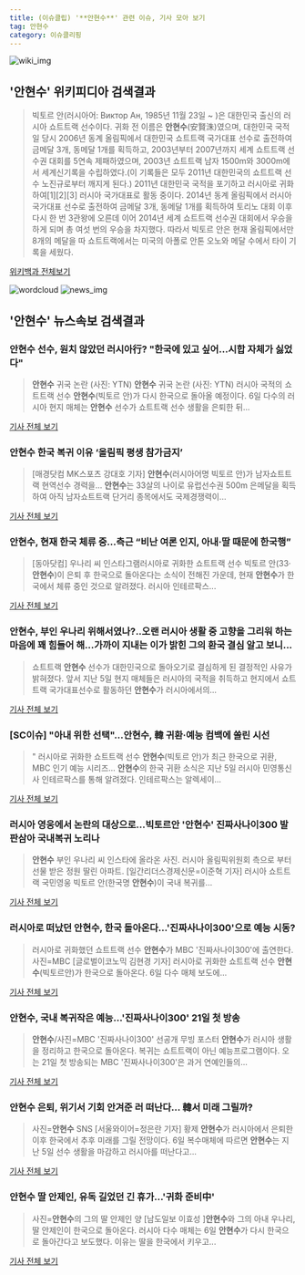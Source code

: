 ```yaml
---
title: (이슈클립) '**안현수**' 관련 이슈, 기사 모아 보기
tag: 안현수
category: 이슈클리핑
---
```

![wiki_img](https://user-images.githubusercontent.com/42597476/44503234-41136a80-a6d0-11e8-9071-6fc6418eafe4.png)
## **'**안현수**'** 위키피디아 검색결과
>빅토르 안(러시아어: Виктор Ан, 1985년 11월 23일 ~ )은 대한민국 출신의 러시아 쇼트트랙 선수이다. 귀화 전 이름은 **안현수**(安賢洙)였으며, 대한민국 국적일 당시 2006년 동계 올림픽에서 대한민국 쇼트트랙 국가대표 선수로 출전하여 금메달 3개, 동메달 1개를 획득하고, 2003년부터 2007년까지 세계 쇼트트랙 선수권 대회를 5연속 제패하였으며, 2003년 쇼트트랙 남자 1500m와 3000m에서 세계신기록을 수립하였다.(이 기록들은 모두 2011년 대한민국의 쇼트트랙 선수 노진규로부터 깨지게 된다.) 2011년 대한민국 국적을 포기하고 러시아로 귀화하여[1][2][3] 러시아 국가대표로 활동 중이다. 2014년 동계 올림픽에서 러시아 국가대표 선수로 출전하여 금메달 3개, 동메달 1개를 획득하여 토리노 대회 이후 다시 한 번 3관왕에 오른데 이어 2014년 세계 쇼트트랙 선수권 대회에서 우승을 하게 되며 총 여섯 번의 우승을 차지했다. 따라서 빅토르 안은 현재 올림픽에서만 8개의 메달을 따 쇼트트랙에서는 미국의 아폴로 안톤 오노와 메달 수에서 타이 기록을 세웠다.

<a href="https://ko.wikipedia.org/wiki/안현수" target="_blank">위키백과 전체보기</a>

![wordcloud](https://s3.ap-northeast-2.amazonaws.com/lyrics101-wordcloud/2018-09-06-1536226538.png)
![news_img](https://user-images.githubusercontent.com/42597476/44507050-1206f400-a6e4-11e8-8d98-7ffbfebb353f.png)
## **'**안현수**'** 뉴스속보 검색결과
### **안현수** 선수, 원치 않았던 러시아行? "한국에 있고 싶어…시합 자체가 싫었다"

>**안현수** 귀국 논란 (사진: YTN) **안현수** 귀국 논란 (사진: YTN) 러시아 국적의 쇼트트랙 선수 **안현수**(빅토르 안)가 다시 한국으로 돌아올 예정이다. 6일 다수의 러시아 현지 매체는 **안현수** 선수가 쇼트트랙 선수 생활을 은퇴한 뒤...

<a href="http://www.dtnews24.com/news/articleView.html?idxno=524720" target="_blank">기사 전체 보기</a>

### **안현수** 한국 복귀 이유 ‘올림픽 평생 참가금지’

>[매경닷컴 MK스포츠 강대호 기자] **안현수**(러시아어명 빅토르 안)가 남자쇼트트랙 현역선수 경력을... **안현수**는 33살의 나이로 유럽선수권 500m 은메달을 획득하여 아직 남자쇼트트랙 단거리 종목에서도 국제경쟁력이...

<a href="http://sports.mk.co.kr/view.php?year=2018&no=562795" target="_blank">기사 전체 보기</a>

### **안현수**, 현재 한국 체류 중…측근 “비난 여론 인지, 아내·딸 때문에 한국행”

>[동아닷컴] 우나리 씨 인스타그램러시아로 귀화한 쇼트트랙 선수 빅토르 안(33·**안현수**)이 은퇴 후 한국으로 돌아온다는 소식이 전해진 가운데, 현재 **안현수**가 한국에서 체류 중인 것으로 알려졌다. 러시아 인테르팍스...

<a href="http://news.donga.com/3/all/20180906/91864330/2" target="_blank">기사 전체 보기</a>

### **안현수**, 부인 우나리 위해서였나?..오랜 러시아 생활 중 고향을 그리워 하는 마음에 꽤 힘들어 해...가까이 지내는 이가 밝힌 그의 환국 결심 알고 보니...

>쇼트트랙 **안현수** 선수가 대한민국으로 돌아오기로 결심하게 된 결정적인 사유가 밝혀졌다.   앞서 지난 5일 현지 매체들은 러시아의 국적을 취득하고 현지에서 쇼트트랙 국가대표선수로 활동하던 **안현수**가 러시아에서의...

<a href="http://www.ujnews.co.kr/news/articleView.html?idxno=422779" target="_blank">기사 전체 보기</a>

### [SC이슈] "아내 위한 선택"…**안현수**, 韓 귀환·예능 컴백에 쏠린 시선

>" 러시아로 귀화한 쇼트트랙 선수 **안현수**(빅토르 안)가 최근 한국으로 귀환, MBC 인기 예능 시리즈... **안현수**의 한국 귀환 소식은 지난 5일 러시아 민영통신사 인테르팍스를 통해 알려졌다. 인테르팍스는 알렉세이...

<a href="http://sports.chosun.com/news/ntype.htm?id=201809070100055160004118&servicedate=20180906" target="_blank">기사 전체 보기</a>

### 러시아 영웅에서 논란의 대상으로…빅토르안 '**안현수**' 진짜사나이300 발판삼아 국내복귀 노리나

>**안현수** 부인 우나리 씨 인스타에 올라온 사진. 러시아 올림픽위원회 측으로 부터 선물 받은 정원 딸린 아파트. [일간리더스경제신문=이준혁 기자] 러시아 쇼트트랙 국민영웅 빅토르 안(한국명 **안현수**)이 국내 복귀를...

<a href="http://leaders.asiae.co.kr/news/articleView.html?idxno=74151" target="_blank">기사 전체 보기</a>

### 러시아로 떠났던 **안현수**, 한국 돌아온다…'진짜사나이300'으로 예능 시동?

>러시아로 귀화했던 쇼트트랙 선수 **안현수**가 MBC '진짜사나이300'에 출연한다. 사진=MBC [글로벌이코노믹 김현경 기자] 러시아로 귀화한 쇼트트랙 선수 **안현수**(빅토르안)가 한국으로 돌아온다. 6일 다수 매체 보도에...

<a href="http://www.g-enews.com/ko-kr/news/article/news_all/201809061407319225581e9b5a60_1/article.html" target="_blank">기사 전체 보기</a>

### **안현수**, 국내 복귀작은 예능…'진짜사나이300' 21일 첫 방송

>**안현수**/사진=MBC '진짜사나이300' 선공개 무빙 포스터 **안현수**가 러시아 생활을 정리하고 한국으로 돌아온다. 복귀는 쇼트트랙이 아닌 예능프로그램이다. 오는 21일 첫 방송되는 MBC '진짜사나이300'은 과거 연예인들의...

<a href="http://news.hankyung.com/article/201809067481H" target="_blank">기사 전체 보기</a>

### **안현수** 은퇴, 위기서 기회 안겨준 러 떠난다… 韓서 미래 그릴까?

>사진=**안현수** SNS [서울와이어=정은란 기자] 황제 **안현수**가 러시아에서 은퇴한 이후 한국에서 추후 미래를 그릴 전망이다. 6일 복수매체에 따르면 **안현수**는 지난 5일 선수 생활을 마감하고 러시아를 떠난다고...

<a href="http://www.seoulwire.com/news/articleView.html?idxno=25391" target="_blank">기사 전체 보기</a>

### **안현수** 딸 안제인, 유독 길었던 긴 휴가...'귀화 준비中'

>사진=**안현수**의 그의 딸 안제인 양 [남도일보 이효성 ]**안현수**와 그의 아내 우나리, 딸 안제인이 한국으로 돌아온다. 러시아 다수 매체는 6일 **안현수**가 다시 한국으로 돌아간다고 보도했다. 이유는 딸을 한국에서 키우고...

<a href="http://www.namdonews.com/news/articleView.html?idxno=489156" target="_blank">기사 전체 보기</a>



